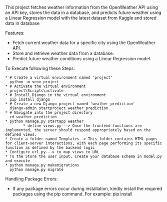 This project fetches weather information from the OpenWeather API using an API key, stores the data in a database, and predicts future weather using a Linear Regression model with the latest dataset from Kaggle and stored data in database

Features: 
  * Fetch current weather data for a specific city using the OpenWeather API.
  * Store and retrieve weather data from a database.
  * Predict future weather conditions using a Linear Regression model.
    
To Execute following these Steps:

    * # Create a virtual environment named 'project'
      python -m venv project
    * # Activate the virtual environment
      project\Scripts\activate
    * # Install Django in the virtual environment
      pip install django
    * # Create a new Django project named 'weather_prediction'
      django-admin startproject weather_prediction
    * # Navigate into the project directory
      cd weather_prediction
    * python manage.py startapp weather
            * define views.py---> Once the frontend functions are implemented, the server should respond appropriately based on the defined views.   
    * Create a folder named Templates--> This folder contains HTML pages for client-server interactions, with each page performing its specific function as defined by the backend logic
    * Configure url.py---> to map views to URL  
    * To the Store the user input; Create your database schema in model.py and execute
    * python manage.py makemigrations
      python manage.py migrate

Handling Package Errors:
* If any package errors occur during installation, kindly install the required packages using the pip command. 
For example: pip install <package>

  


